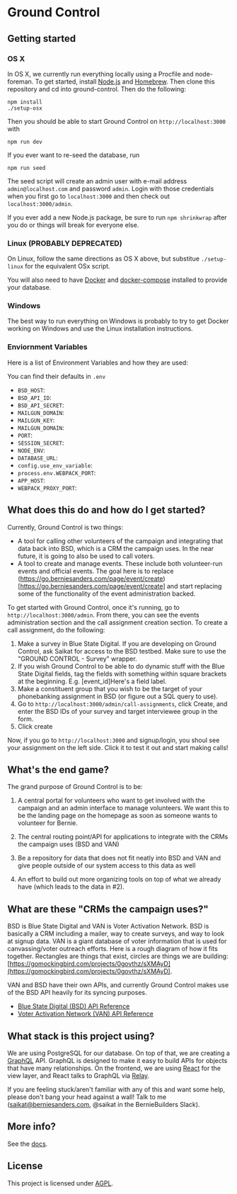 # Ground Control

## Getting started

### OS X

In OS X, we currently run everything locally using a Procfile and node-foreman. To get started, install [Node.js](https://nodejs.org/en/download/) and [Homebrew](http://brew.sh/). Then clone this repository and cd into ground-control. Then do the following:

```
npm install
./setup-osx
```

Then you should be able to start Ground Control on `http://localhost:3000` with

`npm run dev`

If you ever want to re-seed the database, run

`npm run seed`

The seed script will create an admin user with e-mail address `admin@localhost.com` and password `admin`.  Login with those credentials when you first go to `localhost:3000` and then check out `localhost:3000/admin`.

If you ever add a new Node.js package, be sure to run `npm shrinkwrap` after you do or things will break for everyone else.

### Linux (PROBABLY DEPRECATED)

On Linux, follow the same directions as OS X above, but substitue `./setup-linux` for the equivalent OSx script.

You will also need to have [Docker](https://docs.docker.com/engine/installation) and [docker-compose](https://docs.docker.com/compose/install) installed to provide your database.

### Windows

The best way to run everything on Windows is probably to try to get Docker working on Windows and use the Linux installation instructions.

### Enviornment Variables

Here is a list of Environment Variables and how they are used:

You can find their defaults in `.env`

* `BSD_HOST`:
* `BSD_API_ID`:
* `BSD_API_SECRET`:
* `MAILGUN_DOMAIN`:
* `MAILGUN_KEY`:
* `MAILGUN_DOMAIN`:
* `PORT`:
* `SESSION_SECRET`:
* `NODE_ENV`:
* `DATABASE_URL`:
* `config.use_env_variable`:
* `process.env.WEBPACK_PORT`:
* `APP_HOST`:
* `WEBPACK_PROXY_PORT`:

## What does this do and how do I get started?

Currently, Ground Control is two things:

* A tool for calling other volunteers of the campaign and integrating that data back into BSD, which is a CRM the campaign uses.  In the near future, it is going to also be used to call voters.
* A tool to create and manage events.  These include both volunteer-run events and official events.  The goal here is to replace (https://go.berniesanders.com/page/event/create)[https://go.berniesanders.com/page/event/create] and start replacing some of the functionality of the event administration backed.

To get started with Ground Control, once it's running, go to `http://localhost:3000/admin`. From there, you can see the events administration section and the call assignment creation section.  To create a call assignment, do the following:

1. Make a survey in Blue State Digital.  If you are developing on Ground Control, ask Saikat for access to the BSD testbed. Make sure to use the "GROUND CONTROL - Survey" wrapper.
2. If you wish Ground Control to be able to do dynamic stuff with the Blue State Digital fields, tag the fields with something within square brackets at the beginning.  E.g. [event_id]Here's a field label.
3. Make a constituent group that you wish to be the target of your phonebanking assignment in BSD (or figure out a SQL query to use).
4. Go to `http://localhost:3000/admin/call-assignments`, click Create, and enter the BSD IDs of your survey and target interviewee group in the form.
5. Click create

Now, if you go to `http://localhost:3000` and signup/login, you shoul see your assignment on the left side.  Click it to test it out and start making calls!

## What's the end game?

The grand purpose of Ground Control is to be:

1. A central portal for volunteers who want to get involved with the campaign and an admin interface to manage volunteers. We want this to be the landing page on the homepage as soon as someone wants to volunteer for Bernie.

2. The central routing point/API for applications to integrate with the CRMs the campaign uses (BSD and VAN)

3. Be a repository for data that does not fit neatly into BSD and VAN and give people outside of our system access to this data as well

4. An effort to build out more organizing tools on top of what we already have (which leads to the data in #2).

## What are these "CRMs the campaign uses?"

BSD is Blue State Digital and VAN is Voter Activation Network.  BSD is basically a CRM including a mailer, way to create surveys, and way to look at signup data.  VAN is a giant database of voter information that is used for canvassing/voter outreach efforts.  Here is a rough diagram of how it fits together. Rectangles are things that exist, circles are things we are building: [https://gomockingbird.com/projects/0govthz/sXMAyD](https://gomockingbird.com/projects/0govthz/sXMAyD).

VAN and BSD have their own APIs, and currently Ground Control makes use of the BSD API heavily for its syncing purposes.

* [Blue State Digital (BSD) API Reference](https://www.bluestatedigital.com/page/api/doc)
* [Voter Activation Network (VAN) API Reference](http://developers.ngpvan.com/van-api)

## What stack is this project using?

We are using PostgreSQL for our database. On top of that, we are creating a [GraphQL](http://graphql.org/) API.  GraphQL is designed to make it easy to build APIs for objects that have many relationships.  On the frontend, we are using [React](https://facebook.github.io/react/) for the view layer, and React talks to GraphQL via [Relay](https://facebook.github.io/relay/).

If you are feeling stuck/aren't familiar with any of this and want some help, please don't bang your head against a wall!  Talk to me (saikat@berniesanders.com, @saikat in the BernieBuilders Slack).

## More info?

See the [docs](docs).

## License

This project is licensed under [AGPL](LICENSE).

